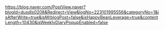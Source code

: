 https://blog.naver.com/PostView.naver?blogId=dusdls0208&Redirect=View&logNo=223101995556&categoryNo=1&isAfterWrite=true&isMrblogPost=false&isHappyBeanLeverage=true&contentLength=10430&isWeeklyDiaryPopupEnabled=false